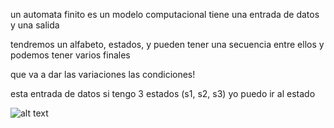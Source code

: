 un automata finito es un modelo computacional tiene una entrada de datos y una salida

tendremos un alfabeto, estados, y pueden tener una secuencia entre ellos y podemos tener varios finales

que va a dar las variaciones las condiciones!


esta entrada de datos si tengo 3 estados (s1, s2, s3) yo puedo ir al estado 

![alt text](image.png)
